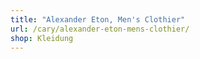 ```yaml
---
title: "Alexander Eton, Men's Clothier"
url: /cary/alexander-eton-mens-clothier/
shop: Kleidung
---
```

